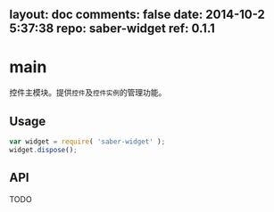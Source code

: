 layout: doc
comments: false
date: 2014-10-2 5:37:38
repo: saber-widget
ref: 0.1.1
---

# main

控件主模块。提供`控件`及`控件实例`的管理功能。


## Usage

``` javascript
var widget = require( 'saber-widget' );
widget.dispose();
```

## API

TODO

